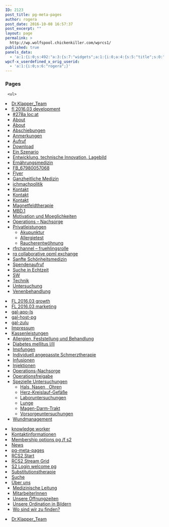 ```yaml
---
ID: 2123
post_title: pg-meta-pages
author: rogera
post_date: 2016-10-08 16:57:37
post_excerpt: ""
layout: page
permalink: >
  http://wp.wolfspool.chickenkiller.com/wprcs1/
published: true
panels_data:
  - 'a:1:{i:0;s:492:"a:3:{s:7:"widgets";a:1:{i:0;a:4:{s:5:"title";s:0:"";s:6:"sortby";s:10:"post_title";s:7:"exclude";s:0:"";s:11:"panels_info";a:6:{s:5:"class";s:15:"WP_Widget_Pages";s:4:"grid";i:0;s:4:"cell";i:0;s:2:"id";i:0;s:9:"widget_id";s:36:"abb932ad-fde3-4423-8495-a1e6af44c491";s:5:"style";a:2:{s:27:"background_image_attachment";b:0;s:18:"background_display";s:4:"tile";}}}}s:5:"grids";a:1:{i:0;a:2:{s:5:"cells";i:1;s:5:"style";a:0:{}}}s:10:"grid_cells";a:1:{i:0;a:2:{s:4:"grid";i:0;s:6:"weight";i:1;}}}";}'
wpcf-x_userdefined_x_orig_userid:
  - 'a:1:{i:0;s:6:"rogera";}'
---
```

<h3 class="widget-title">Pages</h3>

<pre><code> &lt;ul&gt;
</code></pre>

<li class="page_item page-item-904"><a href="http://wp.wolfspool.chickenkiller.com/wpasecms/dr-klapper_team-2/">Dr.Klapper_Team</a></li>
<li class="page_item page-item-563 page_item_has_children"><a href="http://wp.wolfspool.chickenkiller.com/wpasecms/fl-2016-03-development/">fl 2016.03 development</a>

<ul class="children">
<li class="page_item page-item-296"><a href="http://wp.wolfspool.chickenkiller.com/wpasecms/fl-2016-03-development/278a-locat/">#278a loc:at</a></li>
<li class="page_item page-item-300"><a href="http://wp.wolfspool.chickenkiller.com/wpasecms/fl-2016-03-development/about-2/">About</a></li>
<li class="page_item page-item-338"><a href="http://wp.wolfspool.chickenkiller.com/wpasecms/fl-2016-03-development/about-3/">About</a></li>
<li class="page_item page-item-295"><a href="http://wp.wolfspool.chickenkiller.com/wpasecms/fl-2016-03-development/abschiebungen/">Abschiebungen</a></li>
<li class="page_item page-item-332"><a href="http://wp.wolfspool.chickenkiller.com/wpasecms/fl-2016-03-development/anmerkungen/">Anmerkungen</a></li>
<li class="page_item page-item-343"><a href="http://wp.wolfspool.chickenkiller.com/wpasecms/fl-2016-03-development/aufruf/">Aufruf</a></li>
<li class="page_item page-item-323"><a href="http://wp.wolfspool.chickenkiller.com/wpasecms/fl-2016-03-development/download/">Download</a></li>
<li class="page_item page-item-329"><a href="http://wp.wolfspool.chickenkiller.com/wpasecms/fl-2016-03-development/ein-szenario/">Ein Szenario</a></li>
<li class="page_item page-item-327"><a href="http://wp.wolfspool.chickenkiller.com/wpasecms/fl-2016-03-development/entwicklung-lagebild-technische-innovation/">Entwicklung, technische Innovation, Lagebild</a></li>
<li class="page_item page-item-642"><a href="http://wp.wolfspool.chickenkiller.com/wpasecms/fl-2016-03-development/ernaehrungsmedizin/">Ernährungsmedizin</a></li>
<li class="page_item page-item-265"><a href="http://wp.wolfspool.chickenkiller.com/wpasecms/fl-2016-03-development/fb_67980057068/">FB_67980057068</a></li>
<li class="page_item page-item-346"><a href="http://wp.wolfspool.chickenkiller.com/wpasecms/fl-2016-03-development/flyer/">Flyer</a></li>
<li class="page_item page-item-640"><a href="http://wp.wolfspool.chickenkiller.com/wpasecms/fl-2016-03-development/ganzheitliche-medizin/">Ganzheitliche Medizin</a></li>
<li class="page_item page-item-7"><a href="http://wp.wolfspool.chickenkiller.com/wpasecms/fl-2016-03-development/ichmachpolitik/">ichmachpolitik</a></li>
<li class="page_item page-item-3"><a href="http://wp.wolfspool.chickenkiller.com/wpasecms/fl-2016-03-development/kontakt/">Kontakt</a></li>
<li class="page_item page-item-335"><a href="http://wp.wolfspool.chickenkiller.com/wpasecms/fl-2016-03-development/kontakt-2-2/">Kontakt</a></li>
<li class="page_item page-item-648"><a href="http://wp.wolfspool.chickenkiller.com/wpasecms/fl-2016-03-development/kontakt-2/">Kontakt</a></li>
<li class="page_item page-item-644"><a href="http://wp.wolfspool.chickenkiller.com/wpasecms/fl-2016-03-development/magnetfeldtherapie/">Magnetfeldtherapie</a></li>
<li class="page_item page-item-301"><a href="http://wp.wolfspool.chickenkiller.com/wpasecms/fl-2016-03-development/mbd-1/">MBD.1</a></li>
<li class="page_item page-item-328"><a href="http://wp.wolfspool.chickenkiller.com/wpasecms/fl-2016-03-development/motivation-und-moeglichkeiten/">Motivation und Moeglichkeiten</a></li>
<li class="page_item page-item-634"><a href="http://wp.wolfspool.chickenkiller.com/wpasecms/fl-2016-03-development/operations-nachsorge/">Operations – Nachsorge</a></li>
<li class="page_item page-item-1054 page_item_has_children"><a href="http://wp.wolfspool.chickenkiller.com/wpasecms/fl-2016-03-development/privatleistungen/">Privatleistungen</a>
<ul class="children">
<li class="page_item page-item-1457"><a href="http://wp.wolfspool.chickenkiller.com/wpasecms/fl-2016-03-development/privatleistungen/akupunktur/">Akupunktur</a></li>
<li class="page_item page-item-2094"><a href="http://wp.wolfspool.chickenkiller.com/wpasecms/fl-2016-03-development/privatleistungen/allergietest/">Allergietest</a></li>
<li class="page_item page-item-2092"><a href="http://wp.wolfspool.chickenkiller.com/wpasecms/fl-2016-03-development/privatleistungen/raucherentwoehnung/">Raucherentwöhnung</a></li>
</ul>
</li>
<li class="page_item page-item-306"><a href="http://wp.wolfspool.chickenkiller.com/wpasecms/fl-2016-03-development/rfrchannel-fruehlingsrolle/">rfrchannel – fruehlingsrolle</a></li>
<li class="page_item page-item-298"><a href="http://wp.wolfspool.chickenkiller.com/wpasecms/fl-2016-03-development/rq-collaborative-opml-exchange/">rq collaborative opml exchange</a></li>
<li class="page_item page-item-638"><a href="http://wp.wolfspool.chickenkiller.com/wpasecms/fl-2016-03-development/sanfte-schoenheitsmedizin/">Sanfte Schönheitsmedizin</a></li>
<li class="page_item page-item-339"><a href="http://wp.wolfspool.chickenkiller.com/wpasecms/fl-2016-03-development/spendenaufruf/">Spendenaufruf</a></li>
<li class="page_item page-item-2"><a href="http://wp.wolfspool.chickenkiller.com/wpasecms/fl-2016-03-development/about/">Suche in Echtzeit</a></li>
<li class="page_item page-item-251"><a href="http://wp.wolfspool.chickenkiller.com/wpasecms/fl-2016-03-development/sw/">SW</a></li>
<li class="page_item page-item-326"><a href="http://wp.wolfspool.chickenkiller.com/wpasecms/fl-2016-03-development/technik/">Technik</a></li>
<li class="page_item page-item-325"><a href="http://wp.wolfspool.chickenkiller.com/wpasecms/fl-2016-03-development/untersuchung/">Untersuchung</a></li>
<li class="page_item page-item-636"><a href="http://wp.wolfspool.chickenkiller.com/wpasecms/fl-2016-03-development/venenbehandlung/">Venenbehandlung</a></li>
</ul>

</li>
<li class="page_item page-item-531"><a href="http://wp.wolfspool.chickenkiller.com/wpasecms/fl-2016-03-growth/">FL 2016.03 growth</a></li>
<li class="page_item page-item-557"><a href="http://wp.wolfspool.chickenkiller.com/wpasecms/fl-2016-03-marketing/">FL 2016.03 marketing</a></li>
<li class="page_item page-item-1835"><a href="http://wp.wolfspool.chickenkiller.com/wpasecms/gal-apo-ls/">gal-apo-ls</a></li>
<li class="page_item page-item-1211"><a href="http://wp.wolfspool.chickenkiller.com/wpasecms/gal-host-pg/">gal-host-pg</a></li>
<li class="page_item page-item-2148"><a href="http://wp.wolfspool.chickenkiller.com/wpasecms/gal-zulu/">gal-zulu</a></li>
<li class="page_item page-item-2093"><a href="http://wp.wolfspool.chickenkiller.com/wpasecms/impressum/">Impressum</a></li>
<li class="page_item page-item-565 page_item_has_children"><a href="http://wp.wolfspool.chickenkiller.com/wpasecms/kassenleistungen/">Kassenleistungen</a>

<ul class="children">
<li class="page_item page-item-2090"><a href="http://wp.wolfspool.chickenkiller.com/wpasecms/kassenleistungen/allergien-feststellung-und-behandlung/">Allergien, Feststellung und Behandlung</a></li>
<li class="page_item page-item-2091"><a href="http://wp.wolfspool.chickenkiller.com/wpasecms/kassenleistungen/diabetes-mellitus-iii/">Diabetes mellitus I/II</a></li>
<li class="page_item page-item-632"><a href="http://wp.wolfspool.chickenkiller.com/wpasecms/kassenleistungen/impfungen/">Impfungen</a></li>
<li class="page_item page-item-1432"><a href="http://wp.wolfspool.chickenkiller.com/wpasecms/kassenleistungen/individuell-angepasste-schmerztherapie/">Individuell angepasste Schmerztherapie</a></li>
<li class="page_item page-item-628"><a href="http://wp.wolfspool.chickenkiller.com/wpasecms/kassenleistungen/infusionen/">Infusionen</a></li>
<li class="page_item page-item-630"><a href="http://wp.wolfspool.chickenkiller.com/wpasecms/kassenleistungen/injektionen/">Injektionen</a></li>
<li class="page_item page-item-2087"><a href="http://wp.wolfspool.chickenkiller.com/wpasecms/kassenleistungen/operations-nachsorge/">Operations-Nachsorge</a></li>
<li class="page_item page-item-626"><a href="http://wp.wolfspool.chickenkiller.com/wpasecms/kassenleistungen/operationsfreigabe/">Operationsfreigabe</a></li>
<li class="page_item page-item-2084 page_item_has_children"><a href="http://wp.wolfspool.chickenkiller.com/wpasecms/kassenleistungen/spezielle-untersuchungen/">Spezielle Untersuchungen</a>
<ul class="children">
<li class="page_item page-item-602"><a href="http://wp.wolfspool.chickenkiller.com/wpasecms/kassenleistungen/spezielle-untersuchungen/hals-nasen-ohren/">Hals, Nasen , Ohren</a></li>
<li class="page_item page-item-607"><a href="http://wp.wolfspool.chickenkiller.com/wpasecms/kassenleistungen/spezielle-untersuchungen/herz-kreislauf-gefaesse/">Herz-Kreislauf-Gefäße</a></li>
<li class="page_item page-item-2085"><a href="http://wp.wolfspool.chickenkiller.com/wpasecms/kassenleistungen/spezielle-untersuchungen/laboruntersuchungen/">Laboruntersuchungen</a></li>
<li class="page_item page-item-618"><a href="http://wp.wolfspool.chickenkiller.com/wpasecms/kassenleistungen/spezielle-untersuchungen/lunge/">Lunge</a></li>
<li class="page_item page-item-620"><a href="http://wp.wolfspool.chickenkiller.com/wpasecms/kassenleistungen/spezielle-untersuchungen/magen-darm-trakt/">Magen-Darm-Trakt</a></li>
<li class="page_item page-item-624"><a href="http://wp.wolfspool.chickenkiller.com/wpasecms/kassenleistungen/spezielle-untersuchungen/vorsorgeuntersuchungen/">Vorsorgeuntersuchungen</a></li>
</ul>
</li>
<li class="page_item page-item-2089"><a href="http://wp.wolfspool.chickenkiller.com/wpasecms/kassenleistungen/wundmanagement/">Wundmanagement</a></li>
</ul>

</li>
<li class="page_item page-item-402"><a href="http://wp.wolfspool.chickenkiller.com/wpasecms/">knowledge worker</a></li>
<li class="page_item page-item-2088"><a href="http://wp.wolfspool.chickenkiller.com/wpasecms/kontakt-2-2/">Kontaktinformationen</a></li>
<li class="page_item page-item-2157"><a href="http://wp.wolfspool.chickenkiller.com/wpasecms/membership-options-pg-f-s2/">Membership options pg /f s2</a></li>
<li class="page_item page-item-682"><a href="http://wp.wolfspool.chickenkiller.com/wpasecms/news/">News</a></li>
<li class="page_item page-item-2123"><a href="http://wp.wolfspool.chickenkiller.com/wpasecms/pg-meta-pages/">pg-meta-pages</a></li>
<li class="page_item page-item-536"><a href="http://wp.wolfspool.chickenkiller.com/wpasecms/rcs2-start/">RCS2 Start</a></li>
<li class="page_item page-item-538"><a href="http://wp.wolfspool.chickenkiller.com/wpasecms/stream-grid/">RCS2 Stream Grid</a></li>
<li class="page_item page-item-2160"><a href="http://wp.wolfspool.chickenkiller.com/wpasecms/s2-login-welcome-pg/">S2 Login welcome pg</a></li>
<li class="page_item page-item-1443"><a href="http://wp.wolfspool.chickenkiller.com/wpasecms/substitutionstherapie/">Substitutionstherapie</a></li>
<li class="page_item page-item-1833"><a href="http://wp.wolfspool.chickenkiller.com/wpasecms/suche/">Suche</a></li>
<li class="page_item page-item-2082 page_item_has_children"><a href="http://wp.wolfspool.chickenkiller.com/wpasecms/home/">Über uns</a>

<ul class="children">
<li class="page_item page-item-2083"><a href="http://wp.wolfspool.chickenkiller.com/wpasecms/home/leitung/">Medizinische Leitung</a></li>
<li class="page_item page-item-580"><a href="http://wp.wolfspool.chickenkiller.com/wpasecms/home/mitarbeiter/">MitarbeiterInnen</a></li>
<li class="page_item page-item-584"><a href="http://wp.wolfspool.chickenkiller.com/wpasecms/home/ordinationszeiten/">Unsere Öffnungzeiten</a></li>
<li class="page_item page-item-587"><a href="http://wp.wolfspool.chickenkiller.com/wpasecms/home/raeumlichkeiten/">Unsere Ordination in Bildern</a></li>
<li class="page_item page-item-594"><a href="http://wp.wolfspool.chickenkiller.com/wpasecms/home/wo-sind-wir-zu-finden/">Wo sind wir zu finden?</a></li>
</ul>

</li>
<li class="page_item page-item-906"><a href="http://wp.wolfspool.chickenkiller.com/wpasecms/home/team/dr-klapper_team/">Dr.Klapper_Team</a></li>
</ul>